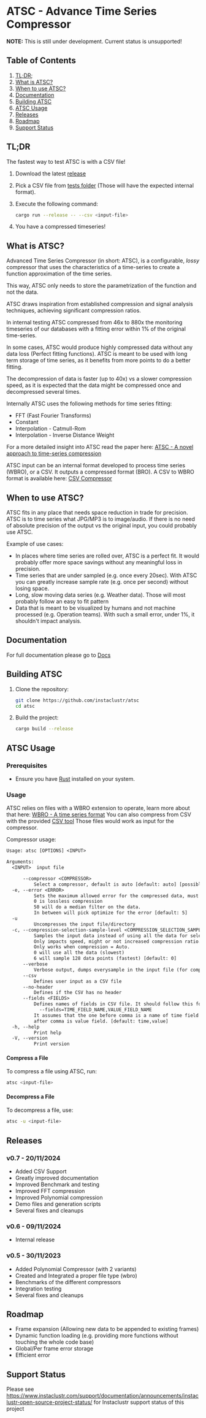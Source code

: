 # ATSC - Advance Time Series Compressor

**NOTE:** This is still under development. Current status is unsupported!

## Table of Contents

1. [TL;DR;](#tldr)
2. [What is ATSC?](#what-is-atsc)
3. [When to use ATSC?](#when-to-use-atsc)
4. [Documentation](#documentation)
5. [Building ATSC](#building-atsc)
6. [ATSC Usage](#atsc-usage)
7. [Releases](#releases)
8. [Roadmap](#roadmap)
9. [Support Status](#support-status)

## TL;DR

The fastest way to test ATSC is with a CSV file!

1. Download the latest [release](https://github.com/instaclustr/atsc/releases)
2. Pick a CSV file from [tests folder](https://github.com/instaclustr/atsc/tree/main/atsc/tests/csv) (Those will have the expected internal format).  
3. Execute the following command:

    ```bash
    cargo run --release -- --csv <input-file>
    ```

4. You have a compressed timeseries!

## What is ATSC?

Advanced Time Series Compressor (in short: ATSC), is a configurable, *lossy* compressor that uses the characteristics of a time-series to create a function approximation of the time series.

This way, ATSC only needs to store the parametrization of the function and not the data.

ATSC draws inspiration from established compression and signal analysis techniques, achieving significant compression ratios.

In internal testing ATSC compressed from 46x to 880x the monitoring timeseries of our databases with a fitting error within 1% of the original time-series.

In some cases, ATSC would produce highly compressed data without any data loss (Perfect fitting functions).
ATSC is meant to be used with long term storage of time series, as it benefits from more points to do a better fitting.

The decompression of data is faster (up to 40x) vs a slower compression speed, as it is expected that the data might be compressed once and decompressed several times.

Internally ATSC uses the following methods for time series fitting:

* FFT (Fast Fourier Transforms)
* Constant
* Interpolation - Catmull-Rom
* Interpolation - Inverse Distance Weight

For a more detailed insight into ATSC read the paper here: [ATSC - A novel approach to time-series compression](https://github.com/instaclustr/atsc/tree/main/paper/ATCS-AdvancedTimeSeriesCompressor.pdf)

ATSC input can be an internal format developed to process time series (WBRO), or a CSV. It outputs a compressed format (BRO). A CSV to WBRO format is available here: [CSV Compressor](https://github.com/instaclustr/atsc/tree/main/csv-compressor)

## When to use ATSC?

ATSC fits in any place that needs space reduction in trade for precision.
ATSC is to time series what JPG/MP3 is to image/audio.
If there is no need of absolute precision of the output vs the original input, you could probably use ATSC.

Example of use cases:

* In places where time series are rolled over, ATSC is a perfect fit. It would probably offer more space savings without any meaningful loss in precision.
* Time series that are under sampled (e.g. once every 20sec). With ATSC you can greatly increase sample rate (e.g. once per second) without losing space.
* Long, slow moving data series (e.g. Weather data). Those will most probably follow an easy to fit pattern
* Data that is meant to be visualized by humans and not machine processed (e.g. Operation teams). With such a small error, under 1%, it shouldn't impact analysis.

## Documentation

For full documentation please go to [Docs](https://github.com/instaclustr/atsc/tree/main/docs)

## Building ATSC

1. Clone the repository:

   ```bash
   git clone https://github.com/instaclustr/atsc
   cd atsc
   ```

2. Build the project:

   ```bash
   cargo build --release
   ```

## ATSC Usage

### Prerequisites

* Ensure you have [Rust](https://www.rust-lang.org/tools/install) installed on your system.

### Usage

ATSC relies on files with a WBRO extension to operate, learn more about that here: [WBRO - A time series format](https://github.com/instaclustr/atsc/tree/main/wavbrro)
You can also compress from CSV with the provided [CSV tool](https://github.com/instaclustr/atsc/tree/main/csv-compressor)
Those files would work as input for the compressor.

Compressor usage:

```txt
Usage: atsc [OPTIONS] <INPUT>

Arguments:
  <INPUT>  input file

      --compressor <COMPRESSOR>
          Select a compressor, default is auto [default: auto] [possible values: auto, noop, fft, constant, polynomial, idw]
  -e, --error <ERROR>
          Sets the maximum allowed error for the compressed data, must be between 0 and 50. Default is 5 (5%).
          0 is lossless compression
          50 will do a median filter on the data.
          In between will pick optimize for the error [default: 5]
  -u
          Uncompresses the input file/directory
  -c, --compression-selection-sample-level <COMPRESSION_SELECTION_SAMPLE_LEVEL>
          Samples the input data instead of using all the data for selecting the optimal compressor.
          Only impacts speed, might or not increased compression ratio. For best results use 0 (default).
          Only works when compression = Auto.
          0 will use all the data (slowest)
          6 will sample 128 data points (fastest) [default: 0]
      --verbose
          Verbose output, dumps everysample in the input file (for compression) and in the ouput file (for decompression)
      --csv
          Defines user input as a CSV file
      --no-header
          Defines if the CSV has no header
      --fields <FIELDS>
          Defines names of fields in CSV file. It should follow this format:
            --fields=TIME_FIELD_NAME,VALUE_FIELD_NAME
          It assumes that the one before comma is a name of time field and the one
          after comma is value field. [default: time,value]
  -h, --help
          Print help
  -V, --version
          Print version
```

#### Compress a File

To compress a file using ATSC, run:

```bash
atsc <input-file>
```

#### Decompress a File

To decompress a file, use:

```bash
atsc -u <input-file>
```

## Releases

### v0.7 - 20/11/2024

* Added CSV Support
* Greatly improved documentation
* Improved Benchmark and testing
* Improved FFT compression
* Improved Polynomial compression
* Demo files and generation scripts
* Several fixes and cleanups

### v0.6 - 09/11/2024

* Internal release

### v0.5 - 30/11/2023

* Added Polynomial Compressor (with 2 variants)
* Created and Integrated a proper file type (wbro)
* Benchmarks of the different compressors
* Integration testing
* Several fixes and cleanups

## Roadmap

* Frame expansion (Allowing new data to be appended to existing frames)
* Dynamic function loading (e.g. providing more functions without touching the whole code base)
* Global/Per frame error storage
* Efficient error

## Support Status

Please see https://www.instaclustr.com/support/documentation/announcements/instaclustr-open-source-project-status/ for Instaclustr support status of this project